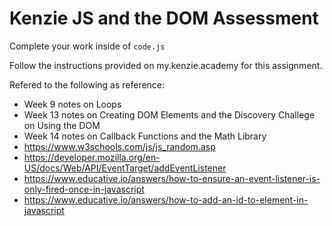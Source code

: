 # Kenzie JS and the DOM Assessment

Complete your work inside of `code.js`

Follow the instructions provided on my.kenzie.academy for this assignment.

Refered to the following as reference:

- Week 9 notes on Loops
- Week 13 notes on Creating DOM Elements and the Discovery Challege on Using the DOM
- Week 14 notes on Callback Functions and the Math Library
- https://www.w3schools.com/js/js_random.asp
- https://developer.mozilla.org/en-US/docs/Web/API/EventTarget/addEventListener
- https://www.educative.io/answers/how-to-ensure-an-event-listener-is-only-fired-once-in-javascript
- https://www.educative.io/answers/how-to-add-an-id-to-element-in-javascript